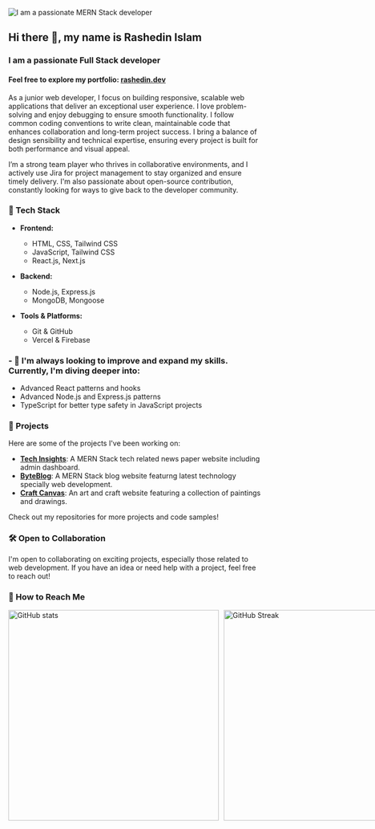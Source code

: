 ![I am a passionate MERN Stack developer](https://i.imgur.com/xkWBT8N.png)


## Hi there 👋, my name is Rashedin Islam
### I am a passionate Full Stack developer
#### Feel free to explore my portfolio: [rashedin.dev](https://www.rashedin.dev)

As a junior web developer, I focus on building responsive, scalable web applications that deliver an exceptional user experience. I love problem-solving and enjoy debugging to ensure smooth functionality. I follow common coding conventions to write clean, maintainable code that enhances collaboration and long-term project success. I bring a balance of design sensibility and technical expertise, ensuring every project is built for both performance and visual appeal.

I’m a strong team player who thrives in collaborative environments, and I actively use Jira for project management to stay organized and ensure timely delivery. I'm also passionate about open-source contribution, constantly looking for ways to give back to the developer community.

### 🔧 Tech Stack

- **Frontend:**
  - HTML, CSS, Tailwind CSS
  - JavaScript, Tailwind CSS
  - React.js, Next.js
    
- **Backend:**
  - Node.js, Express.js
  - MongoDB, Mongoose
    
- **Tools & Platforms:**
  - Git & GitHub
  - Vercel & Firebase

### - 🔭  I'm always looking to improve and expand my skills. Currently, I'm diving deeper into:
- Advanced React patterns and hooks
- Advanced Node.js and Express.js patterns
- TypeScript for better type safety in JavaScript projects

### 🚀 Projects

Here are some of the projects I've been working on:


- **[Tech Insights](https://tech-insights-d2159.web.app)**: A MERN Stack tech related news paper  website including admin dashboard.
- **[ByteBlog](https://byteblog-da679.web.app)**: A MERN Stack blog website featurng latest technology specially web development.
- **[Craft Canvas](https://a10-assignment-project.web.app)**: An art and craft website featuring a collection of paintings and drawings.

Check out my repositories for more projects and code samples!

### 🛠️ Open to Collaboration

I'm open to collaborating on exciting projects, especially those related to web development. If you have an idea or need help with a project, feel free to reach out!

### 🤝 How to Reach Me


 


<div style="display: flex; justify-content: space-between; margin-bottom: 20px; margin-top: 15px;">
    <img src="https://github-readme-stats.vercel.app/api?username=Rashedin-063&show_icons=true&theme=merko&count_private=true" alt="GitHub stats" style="width: 420px;">
    <a href="https://git.io/streak-stats" style="margin-left: 10px;">
        <img src="https://streak-stats.demolab.com?user=Rashedin-063&theme=merko&card_height=207" alt="GitHub Streak" style="width: 420px;">
    </a>
</div>

